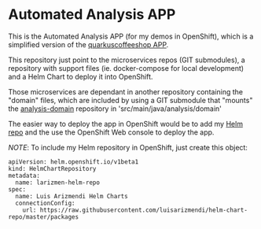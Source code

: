 # Automated Analysis APP

This is the Automated Analysis APP (for my demos in OpenShift), which is a simplified version of the [quarkuscoffeeshop APP](https://github.com/quarkuscoffeeshop).

This repository just point to the microservices repos (GIT submodules), a repository with support files (ie. docker-compose for local development) and a Helm Chart to deploy it into OpenShift.

Those microservices are dependant in another repository containing the "domain" files, which are included by using a GIT submodule that "mounts" the [analysis-domain](https://github.com/luisarizmendi/analysis-domain) repository in 'src/main/java/analysis/domain'


The easier way to deploy the app in OpenShift would be to add my [Helm repo](https://github.com/luisarizmendi/helm-chart-repo) and the use the OpenShift Web console to deploy the app.

_NOTE_: To include my Helm repository in OpenShift, just create this object:

```
apiVersion: helm.openshift.io/v1beta1
kind: HelmChartRepository
metadata:
  name: larizmen-helm-repo
spec:
  name: Luis Arizmendi Helm Charts
  connectionConfig:
    url: https://raw.githubusercontent.com/luisarizmendi/helm-chart-repo/master/packages
```
